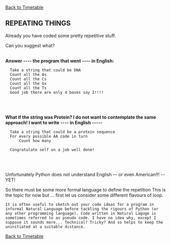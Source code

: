 <a href="https://github.com/GTPB/PPB17"> Back to Timetable</a>

## REPEATING THINGS

Already you have coded some pretty repetitive stuff.

Can you suggest what?
<br>
<br>

**Answer ---- the program that went ---- in English:**
```
  Take a string that could be DNA
  Count all the As
  Count all the Cs
  Count all the Gs
  Count all the Ts
  Good job there are only 4 bases say I!!!!
```
<br>
<br>

**What if the string was Protein? I do not want to contemplate the same approach! I want to write ---- in English -----**
```
  Take a string that could be a protein sequence
  For every possible AA code in turn
      Count how many

  Congratulate self on a job well done!
```
<br>
<br>

Unfortunately Python does not understand English –- or even American!!! -- YET!

So there must be some more formal language to define the repetition
This is the topic for now but … first let us consider some different flavours of loop.

```
It is often useful to sketch out your code ideas for a program in informal Natural Language before tackling the rigours of Python (or any other programming language). Code written in Natural Laguge is sometimes referred to as pseudo code. I have no idea why, except I suppose it sounds more... Technical? Tricky? And so helps to keep the uninitiated at a suitable distance.
```

<a href="https://github.com/GTPB/PPB17"> Back to Timetable</a>
